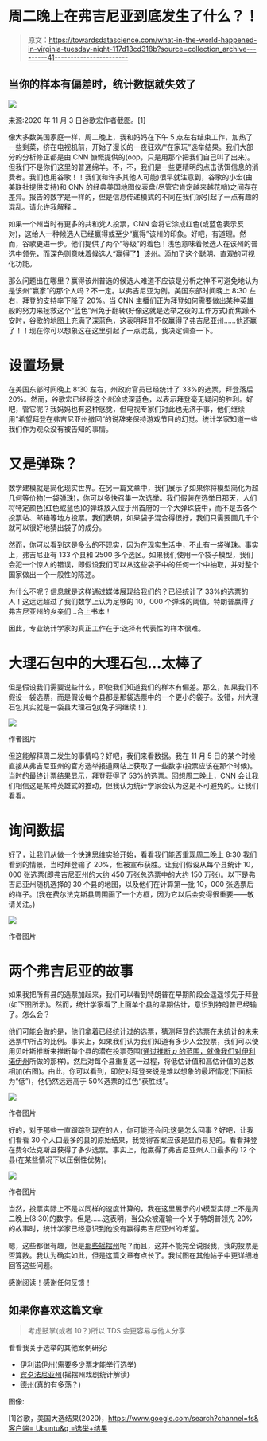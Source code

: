 # 周二晚上在弗吉尼亚到底发生了什么？！

> 原文：<https://towardsdatascience.com/what-in-the-world-happened-in-virginia-tuesday-night-117d13cd318b?source=collection_archive---------41----------------------->

## 当你的样本有偏差时，统计数据就失效了

![](img/fe42aa9d7948d920baea2458c179d158.png)

来源:2020 年 11 月 3 日谷歌宏作者截图。[1]

像大多数美国家庭一样，周二晚上，我和妈妈在下午 5 点左右结束工作，加热了一些剩菜，挤在电视机前，开始了漫长的一夜狂欢/“在家玩”选举结果。我们大部分的分析修正都是由 CNN 慷慨提供的(oop，只是用那个把我们自己叫了出来)。但我们不是你们这里的普通绵羊。不，不，我们是一些更精明的点击诱饵信息的消费者。我们也用谷歌！！我们(和许多其他人可能)很早就注意到，谷歌的小宏(由美联社提供支持)和 CNN 的经典美国地图仪表盘(尽管它肯定越来越花哨)之间存在差异。报告的数字是一样的，但是信息传递模式的不同在我们家引起了一点有趣的混乱。请允许我解释…

如果一个州当时有更多的共和党人投票，CNN 会将它涂成红色(或蓝色表示反对)，这给人一种候选人已经赢得或至少“赢得”该州的印象。好吧，有道理。然而，谷歌更进一步。他们提供了两个“等级”的着色！浅色意味着候选人在该州的普选中领先，而深色则意味着[候选人“赢得了】该州](/calling-elections-early-fake-news-or-statistics-dd2e8cc196c5)。添加了这个聪明、直观的可视化功能。

那么问题出在哪里？赢得该州普选的候选人难道不应该是分析之神不可避免地认为是该州“赢家”的那个人吗？不一定。以弗吉尼亚为例。美国东部时间晚上 8:30 左右，拜登的支持率下降了 20%。当 CNN 主播们正为拜登如何需要做出某种英雄般的努力来拯救这个“蓝色”州免于翻转(好像这就是选举之夜的工作方式)而焦躁不安时，谷歌的地图上充满了深蓝色，这表明拜登不仅赢得了弗吉尼亚州……他还赢了！！现在你可以想象这在这里引起了一点混乱，我决定调查一下。

# 设置场景

在美国东部时间晚上 8:30 左右，州政府官员已经统计了 33%的选票，拜登落后 20%。然而，谷歌宏已经将这个州涂成深蓝色，以表示拜登毫无疑问的胜利。好吧，管它呢？我妈妈也有这种感觉，但电视专家们对此也无济于事，他们继续用“希望拜登在弗吉尼亚州撤回”的说辞来保持游戏节目的幻觉。统计学家知道一些我们作为观众没有被告知的事情。

# 又是弹珠？

数学建模就是简化现实世界。在另一篇文章中，我们展示了如果你将模型简化为超几何等价物(一袋弹珠)，你可以多快召集一次选举。我们假装在选举日那天，人们将特定颜色(红色或蓝色)的弹珠放入位于州首府的一个大弹珠袋中，而不是去各个投票站、邮箱等地方投票。我们表明，如果袋子混合得很好，我们只需要画几千个就可以很好地猜出袋子的成分。

然而，你可以看到这是多么的不现实，因为在现实生活中，不止有一袋弹珠。事实上，弗吉尼亚有 133 个县和 2500 多个选区。如果我们使用一个袋子模型，我们会犯一个惊人的错误，即假设我们可以从这些袋子中的任何一个中抽取，并对整个国家做出一个一般性的陈述。

为什么不呢？信息就是这样通过媒体展现给我们的？已经统计了 33%的选票的人！这远远超过了我们数学上认为足够的 10，000 个弹珠的阈值。特朗普赢得了弗吉尼亚州的乡亲们…合上书本！

因此，专业统计学家的真正工作在于:选择有代表性的样本很难。

# 大理石包中的大理石包…太棒了

但是假设我们需要说些什么，即使我们知道我们的样本有偏差。那么，如果我们不假设一袋选票，而是假设每个县都是那袋选票中的一个更小的袋子。没错，州大理石包其实就是一袋县大理石包(兔子洞继续！).

![](img/495ec33debbdef5a1358b65e901f325b.png)

作者图片

但这能解释周二发生的事情吗？好吧，我们来看数据。我在 11 月 5 日的某个时候直接从弗吉尼亚州的官方选举报道网站上获取了一些数字(投票应该在那个时候)。当时的最终计票结果显示，拜登获得了 53%的选票。回想周二晚上，CNN 会让我们相信这是某种英雄式的推动，但我认为统计学家会认为这是不可避免的。让我们看看。

# 询问数据

好了，让我们从做一个快速思维实验开始，看看我们能否重现周二晚上 8:30 我们看到的情景，当时拜登输了 20%，但被宣布获胜。让我们假设从每个县统计 10，000 张选票(即弗吉尼亚州的大约 450 万张总选票中的大约 150 万张)。以下是弗吉尼亚州随机选择的 30 个县的地图，以及他们在计算第一批 10，000 张选票后的样子。(我在费尔法克斯县周围画了一个方框，因为它以后会变得很重要——敬请关注。)

![](img/51e1d986dba885382d8987ad7a735e99.png)

作者图片

# 两个弗吉尼亚的故事

如果我把所有县的选票加起来，我们可以看到特朗普在早期阶段会遥遥领先于拜登(如下图所示)。然而，统计学家看了上面单个县的早期估计，意识到特朗普已经输了。怎么会？

他们可能会做的是，他们拿着已经统计过的选票，猜测拜登的选票在未统计的未来选票中所占的比例。事实上，如果我们认为我们知道有多少人会投票，我们可以使用贝叶斯推断来推断每个县的潜在投票范围([通过推断 *p* 的范围，就像我们对伊利诺伊州](/calling-elections-early-fake-news-or-statistics-dd2e8cc196c5)所做的那样)。然后对每个县重复这一过程，将低估计值和高估计值的总数相加(右图)。由此，你可以看到，即使对拜登来说是难以想象的最坏情况(下面标为“低”)，他仍然远远高于 50%选票的红色“获胜线”。

![](img/4de7ead571494eb300a72d76fd21ac2a.png)

作者图片

好的，对于那些一直跟踪到现在的人，你可能还会问:这是怎么回事？好吧，让我们看看 30 个人口最多的县的原始结果，我觉得答案应该是显而易见的。看看拜登在费尔法克斯县获得了多少选票。事实上，他赢得了弗吉尼亚州人口最多的 12 个县(在某些情况下以压倒性优势)。

![](img/0d224fe40d67a41f085639477eb939dc.png)

作者图片

当然，投票实际上不是以同样的速度计算的，我在这里展示的小模型实际上不是周二晚上(8:30)的数字。但是……这表明，当公众被灌输一个关于特朗普领先 20%的故事时，统计学家已经意识到他没有赢得弗吉尼亚州的希望。

嗯，这些都很有趣，但是[那些摇摆州](/what-took-so-long-in-the-swing-states-c7ee8d4eb778)呢？而且，这并不能完全说服我，我的投票是否算数。我认为确实如此，但是这篇文章有点长了。我试图在其他帖子中更详细地回答这些问题。

感谢阅读！感谢任何反馈！

## 如果你喜欢这篇文章

> 考虑鼓掌(或者 10？)所以 TDS 会更容易与他人分享

看看我关于选举的其他案例研究:

*   伊利诺伊州(需要多少票才能举行选举)
*   [宾夕法尼亚州](/what-took-so-long-in-the-swing-states-c7ee8d4eb778)(摇摆州戏剧统计解读)
*   [德州](/how-swing-able-is-texas-anyways-83623f0911f3)(真的有多荡？)

图像:

[1]谷歌，美国大选结果(2020)，[https://www.google.com/search?channel=fs&客户端= Ubuntu&q =选举+结果](https://www.google.com/search?channel=fs&client=ubuntu&q=election+results)